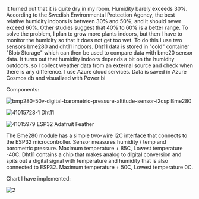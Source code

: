 
It turned out that it is quite dry in my room. Humidity barely exceeds 30%. According to the Swedish Environmental Protection Agency, the best relative humidity indoors is between 30% and 50%, and it should never exceed 60%. Other studies suggest that 40% to 60% is a better range.
To solve the problem, I plan to grow more plants indoors, but then I have to monitor the humidity so that it does not get too wet.
To do this I use two sensors bme280 and dht11 indoors. Dht11 data is stored in "cold" container "Blob Storage" which can then be used to compare data with bme20 sensor data.
It turns out that humidity indoors depends a bit on the humidity outdoors, so I collect weather data from an external source and check when there is any difference.
I use Azure cloud services. Data is saved in Azure Cosmos db and visualized with Power bi


Components:


 
![bmp280-50v-digital-barometric-pressure-altitude-sensor-i2cspi](https://user-images.githubusercontent.com/71280566/163167546-49b3b61d-047d-499d-aa34-c8a3e4ffe507.jpg)Bme280



![41015728-1](https://user-images.githubusercontent.com/71280566/163166280-6def7d31-2126-42b8-89b2-fe7727a09472.jpg) Dht11


![41015979](https://user-images.githubusercontent.com/71280566/163166335-e1d63906-78bf-4e88-ab65-2e7d22585c75.jpg) ESP32 Adafruit Feather 




The Bme280 module has a simple two-wire I2C interface that connects to the ESP32 microcontroller. Sensor measures humidity / temp and barometric pressure. Maximum temperature + 85C, Lowest temperature -40C.
Dht11 contains a chip that makes analog to digital conversion and spits out a digital signal with temperature and humidity that is also connected to ESP32. Maximum temperature + 50C, Lowest temperature 0C.


Chart I have implemented:



![2](https://user-images.githubusercontent.com/71280566/163168649-eed4f32b-6835-4103-ad68-73645e05319e.PNG)


